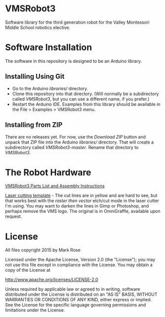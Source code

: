 # VMSRobot3
Software library for the third generation robot for the Valley Montessori Middle School robotics elective.

# Software Installation
The software in this repository is designed to be an Arduino library.

## Installing Using Git
* Go to the Arduino *libraries/* directory.
* Clone this repository into that directory. (Will normally be a subdirectory called *VMSRobot3*, but you can use a different name, if you prefer.)
* Restart the Arduino IDE. Examples from this library should be available in the File > Examples > VMSRobot3 menu.

## Installing from ZIP
There are no releases yet. For now, use the *Download ZIP* button and unpack that ZIP file into the Arduino *libraries/* directory. That will create a subdirectory called *VMSRobot3-master*. Rename that directory to *VMSRobot3*.

# The Robot Hardware
[VMSRobot3 Parts List and Assembly Instructions](https://docs.google.com/document/d/1aMgGn_GMRXm6yo6lkSCQl6jxoEXO4kdBOoNrrVF_mG0/edit?usp=sharing)

[Laser cutting template](https://drive.google.com/file/d/0B1_iFljgq8uCeUViWE9STkExa00/view?usp=sharing) - The cut lines are in yellow and are hard to see, but that works best with the *raster then vector* etch/cut mode in the laser cutter I'm using. You may want to darken the lines in Gimp or Photoshop, and perhaps remove the VMS logo. The original is in OmniGraffle, available upon request.

# License
All files copyright 2015 by Mark Rose

Licensed under the Apache License, Version 2.0 (the "License");
you may not use this file except in compliance with the License.
You may obtain a copy of the License at

http://www.apache.org/licenses/LICENSE-2.0

Unless required by applicable law or agreed to in writing, software
distributed under the License is distributed on an "AS IS" BASIS,
WITHOUT WARRANTIES OR CONDITIONS OF ANY KIND, either express or implied.
See the License for the specific language governing permissions and
limitations under the License.
